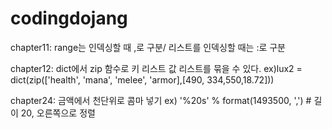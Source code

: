 # codingdojang

chapter11: 
range는 인덱싱할 때 ,로 구분/ 리스트를 인덱싱할 때는 :로 구분

chapter12:
dict에서 zip 함수로 키 리스트 값 리스트를 묶을 수 있다.
ex)lux2 = dict(zip(['health', 'mana', 'melee', 'armor],[490, 334,550,18.72]))

chapter24:
금액에서 천단위로 콤마 넣기
ex) '%20s' % format(1493500, ',') # 길이 20, 오른쪽으로 정렬
